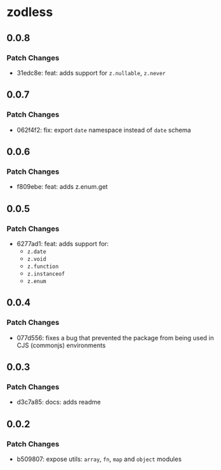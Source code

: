 # zodless

## 0.0.8

### Patch Changes

- 31edc8e: feat: adds support for `z.nullable`, `z.never`

## 0.0.7

### Patch Changes

- 062f4f2: fix: export `date` namespace instead of `date` schema

## 0.0.6

### Patch Changes

- f809ebe: feat: adds z.enum.get

## 0.0.5

### Patch Changes

- 6277ad1: feat: adds support for:
  - `z.date`
  - `z.void`
  - `z.function`
  - `z.instanceof`
  - `z.enum`

## 0.0.4

### Patch Changes

- 077d556: fixes a bug that prevented the package from being used in CJS (commonjs) environments

## 0.0.3

### Patch Changes

- d3c7a85: docs: adds readme

## 0.0.2

### Patch Changes

- b509807: expose utils: `array`, `fn`, `map` and `object` modules

